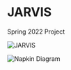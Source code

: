 # JARVIS
Spring 2022 Project

![JARVIS](https://static.wikia.nocookie.net/disney/images/b/bf/JARVIS.png/revision/latest/top-crop/width/360/height/450?cb=20160408102006&path-prefix=es)

![Napkin Diagram](https://user-images.githubusercontent.com/13479281/150602603-030a2c13-3171-4840-ba33-5bcfcf464c89.png)
